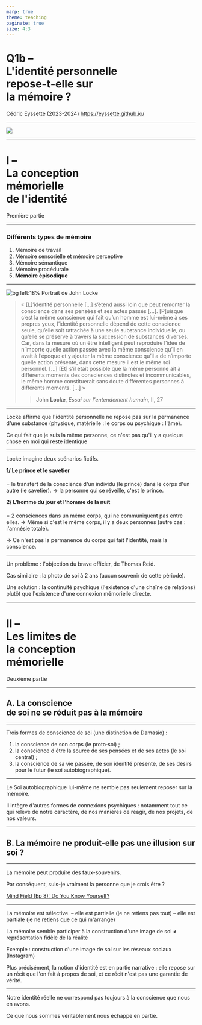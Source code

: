 ```yaml
---
marp: true
theme: teaching
paginate: true
size: 4:3
---
```


<!-- _class: titre -->

# Q1b – <br>L'identité personnelle<br>repose-t-elle sur<br>la mémoire ? <!-- fit -->

Cédric Eyssette (2023-2024)
https://eyssette.github.io/


---
<!-- _class: i1t0 pp -->

[![](https://fr.web.img2.acsta.net/medias/nmedia/18/36/06/10/18449315.jpg)](https://ladigitale.dev/digiview/#/v/6599600486bb2)


---
<!-- _class: partie -->
# I – <br>La conception <br>mémorielle<br>de l'identité <!-- fit -->
Première partie


---
<!-- _class:  -->
### Différents types de mémoire

1) Mémoire de travail
2) Mémoire sensorielle et mémoire perceptive
3) Mémoire sémantique
4) Mémoire procédurale
5) **Mémoire épisodique**


---
<!-- _class: citationC fmmm-->
![bg left:18% Portrait de John Locke](https://upload.wikimedia.org/wikipedia/commons/thumb/d/d1/JohnLocke.png/520px-JohnLocke.png)

>« [L]’identité personnelle […] s’étend aussi loin que peut remonter la conscience dans ses pensées et ses actes passés […]. [P]uisque c’est la même conscience qui fait qu’un homme est lui-même à ses propres yeux, l’identité personnelle dépend de cette conscience seule, qu’elle soit rattachée à une seule substance individuelle, ou qu’elle se préserve à travers la succession de substances diverses. Car, dans la mesure où un être intelligent peut reproduire l’idée de n’importe quelle action passée avec la même conscience qu’il en avait à l’époque et y ajouter la même conscience qu’il a de n’importe quelle action présente, dans cette mesure il est le même soi personnel. […] [Et] s’il était possible que la même personne ait à différents moments des consciences distinctes et incommunicables, le même homme constituerait sans doute différentes personnes à différents moments. […] »
>>John **Locke**, _Essai sur l'entendement humain_, II, 27


---
<!-- _class:  -->
Locke affirme que l'identité personnelle ne repose pas sur la permanence d'une substance <span data-marpit-fragment="1">(physique, matérielle : le corps</span><span data-marpit-fragment="2"> ou psychique : l'âme).</span>

<span data-marpit-fragment="3">Ce qui fait que je suis la même personne, ce n'est pas qu'il y a quelque chose en moi qui reste identique</span>

---
<!-- _class: fppp  -->
<style scoped>
h4 {margin-top:0}
</style>

Locke imagine deux scénarios fictifs.

#### <span data-marpit-fragment="1">1/ Le prince et le savetier</span>
<span data-marpit-fragment="2">= le transfert de la conscience d'un individu (le prince) dans le corps d'un autre (le savetier).</span>
<span data-marpit-fragment="3">→ la personne qui se réveille, c'est le prince.</span>

#### <span data-marpit-fragment="4">2/ L'homme du jour et l'homme de la nuit</span>

<span data-marpit-fragment="5">= 2 consciences dans un même corps, qui ne communiquent pas entre elles.</span>
<span data-marpit-fragment="6">→ Même si c'est le même corps, il y a deux personnes</span><span data-marpit-fragment="7"> (autre cas : l'amnésie totale).</span>

<span data-marpit-fragment="8">&rArr; Ce n'est pas la permanence du corps qui fait l'identité, mais la conscience.</span>


---
<!-- _class:  -->
Un problème : l'objection du brave officier, de Thomas Reid.

<span data-marpit-fragment="1">Cas similaire : la photo de soi à 2 ans (aucun souvenir de cette période).</span>

<span data-marpit-fragment="2">Une solution : la continuité psychique (l'existence d'une chaîne de relations) plutôt que l'existence d'une connexion mémorielle directe.</span>


---
<!-- _class: partie -->
# II – <br>Les limites de <br>la conception<br> mémorielle <!-- fit -->
Deuxième partie


---
<!-- _class: souspartie -->


## A. La conscience <br>de soi ne se réduit pas à la mémoire

---
<!-- _class: fppppppppp -->
Trois formes de conscience de soi (une distinction de Damasio) :
1) la conscience de son corps (le proto&#8209;soi) ;
2) la conscience d'être la source de ses pensées et de ses actes (le soi central) ;
3) la conscience de sa vie passée, de son identité présente, de ses désirs pour le futur (le soi autobiographique).</span>

<!-- 
1/ conscience de son corps
proprioception
cas : membre-fantôme, O. Sacks : “la femme désincarnée”, “l'homme qui tombait de son lit”, “fantômes“.

Animaux : test de Gallup
cas : les athlètes (escalade)

Locke ne parle pas du tout de cet aspect-là de la conscience de soi
Locke laisse de côté la dimension corporelle de la conscience de soi.

How the Body Shapes the Mind
Shaun Gallagher
"a primary, embodied sense of self"

2/ conscience d'être la source de ses pensées et de ses actes
cf. cours sur le libre arbitre
Cas : schizophrénie ; hallucinations / trouble de l'agentivité (sentiment d'être agi, d'être comme une marionnette)

le syndrome de la main étrangère

=> semble correspondre à ce que dit Locke dans le 1er paragraphe

3/ soi autobiographique
=> semble correspondre au 2e paragraphe

-->


---
<!-- _class:  -->
Le Soi autobiographique lui-même ne semble pas seulement reposer sur la mémoire.

<span data-marpit-fragment="1">Il intègre d'autres formes de connexions psychiques : notamment tout ce qui relève de notre caractère, de nos manières de réagir, de nos projets, de nos valeurs.</span>

---
<!-- _class: souspartie -->
## B. La mémoire ne produit-elle pas une illusion sur soi ?


---
<!-- _class:  -->
La mémoire peut produire des faux-souvenirs.

<span data-marpit-fragment="1">Par conséquent, suis-je vraiment la personne que je crois être ?</span>

<span data-marpit-fragment="2">[Mind Field (Ep 8): Do You Know Yourself?](https://ladigitale.dev/digiview/#/v/6396d7de3decd)</span>


---
<!-- _class: fp -->
La mémoire est sélective.
<span data-marpit-fragment="1">– elle est partielle (je ne retiens pas tout)</span>
<span data-marpit-fragment="2">– elle est partiale (je ne retiens que ce qui m'arrange)</span>

<span data-marpit-fragment="3">La mémoire semble participer à la construction d'une image de soi</span> <span data-marpit-fragment="4">≠ représentation fidèle de la réalité</span>

<span data-marpit-fragment="5">Exemple : construction d'une image de soi sur les réseaux sociaux (Instagram)</span>

<span data-marpit-fragment="6">Plus précisément, la notion d'identité est en partie narrative : elle repose sur un récit que l'on fait à propos de soi, et ce récit n'est pas une garantie de vérité.</span>


---
<!-- _class:  -->
Notre identité réelle ne correspond pas toujours à la conscience que nous en avons. 

Ce que nous sommes véritablement nous échappe en partie.

<!-- 
Progression dans la connaissance de soi possible : grâce à autrui ? quête de soi ?
-->


<!-- 
L'identité réelle déborde la conscience que nous en avons. On ne peut pas assimiler l'identité à la conscience.
Ce que nous sommes véritablement échappe en partie à notre conscience.

Question de la vérité, place du témoignage d'autrui ; récit de soi (identité narrative), image de soi : illusions sur soi

Exemples dans la science-fiction : faux souvenirs

Faut-il rejeter jusqu'à la notion même d'identité ?

Science-fiction / Westworld, Blade Runner, Dark City …
Shutter Island 

Conscience de soi : partielle et partiale.

Ne pouvons-nous pas apprendre des autres des vérités sur nous-mêmes ?

-->